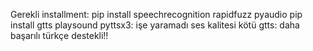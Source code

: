 Gerekli installment:
pip install speechrecognition rapidfuzz pyaudio
pip install gtts playsound
pyttsx3: işe yaramadı ses kalitesi kötü
gtts: daha başarılı türkçe destekli!!
